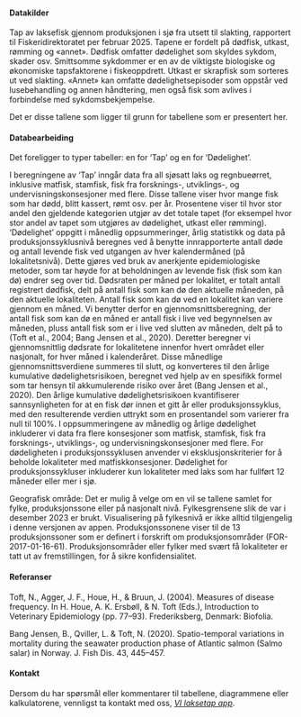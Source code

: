 #### Datakilder
                 
Tap av laksefisk gjennom produksjonen i sjø fra utsett til slakting, rapportert til Fiskeridirektoratet per februar 2025. Tapene er fordelt på dødfisk, utkast, rømming og «annet». Dødfisk omfatter dødelighet som skyldes sykdom, skader osv. Smittsomme sykdommer er en av de viktigste biologiske og økonomiske tapsfaktorene i fiskeoppdrett. Utkast er skrapfisk som sorteres ut ved slakting. «Annet» kan omfatte dødelighetsepisoder som oppstår ved lusebehandling og annen håndtering, men også fisk som avlives i forbindelse med sykdomsbekjempelse.

Det er disse tallene som ligger til grunn for tabellene som er presentert her.

#### Databearbeiding
                 
Det foreligger to typer tabeller: en for ‘Tap’ og en for ‘Dødelighet’.

I beregningene av ‘Tap’ inngår data fra all sjøsatt laks og regnbueørret, inklusive matfisk, stamfisk, fisk fra forsknings-, utviklings-, og undervisningskonsesjoner med flere. Disse tallene viser hvor mange fisk som har dødd, blitt kassert, rømt osv. per år. Prosentene viser til hvor stor andel den gjeldende kategorien utgjør av det totale tapet (for eksempel hvor stor andel av tapet som utgjøres av dødelighet, utkast eller rømming).
‘Dødelighet’ oppgitt i månedlig oppsummeringer, årlig statistikk og data på produksjonssyklusnivå beregnes ved å benytte innrapporterte antall døde og antall levende fisk ved utgangen av hver kalendermåned (på lokalitetsnivå). Dette gjøres ved bruk av anerkjente epidemiologiske metoder, som tar høyde for at beholdningen av levende fisk (fisk som kan dø) endrer seg over tid. Dødsraten per måned per lokalitet, er totalt antall registrert dødfisk, delt på antall fisk som kan dø den aktuelle måneden, på den aktuelle lokaliteten. Antall fisk som kan dø ved en lokalitet kan variere gjennom en måned. Vi benytter derfor en gjennomsnittsberegning, der antall fisk som kan dø en måned er antall fisk i live ved begynnelsen av måneden, pluss antall fisk som er i live ved slutten av måneden, delt på to (Toft et al., 2004; Bang Jensen et al., 2020). Deretter beregner vi gjennomsnittlig dødsrate for lokalitetene innenfor hvert området eller nasjonalt, for hver måned i kalenderåret. Disse månedlige gjennomsnittsverdiene summeres til slutt, og konverteres til den årlige kumulative dødelighetsrisikoen, beregnet ved hjelp av en spesifikk formel som tar hensyn til akkumulerende risiko over året (Bang Jensen et al., 2020). Den årlige kumulative dødelighetsrisikoen kvantifiserer sannsynligheten for at en fisk dør innen et gitt år eller produksjonssyklus, med den resulterende verdien uttrykt som en prosentandel som varierer fra null til 100%. I oppsummeringene av månedlig og årlige dødelighet inkluderer vi data fra flere konsesjoner som matfisk, stamfisk, fisk fra forsknings-, utviklings-, og undervisningskonsesjoner med flere. For dødeligheten i produksjonssyklusen anvender vi eksklusjonskriterier for å beholde lokaliteter med matfiskkonsesjoner. Dødelighet for produksjonssykluser inkluderer kun lokaliteter med laks som har fullført 12 måneder eller mer i sjø.

Geografisk område: Det er mulig å velge om en vil se tallene samlet for fylke, produksjonssone eller på nasjonalt nivå. Fylkesgrensene slik de var i desember 2023 er brukt. Visualisering på fylkesnivå er ikke alltid tilgjengelig i denne versjonen av appen. Produksjonssonene viser til de 13 produksjonssoner som er definert i forskrift om produksjonsområder (FOR-2017-01-16-61). Produksjonsområder eller fylker med svært få lokaliteter er tatt ut av fremstillingen, for å sikre konfidensialitet.

#### Referanser
                 
Toft, N., Agger, J. F., Houe, H., & Bruun, J. (2004). Measures of disease frequency. In H. Houe, A. K. Ersbøll, & N. Toft (Eds.), Introduction to Veterinary Epidemiology (pp. 77–93). Frederiksberg, Denmark: Biofolia.
                 
Bang Jensen, B., Qviller, L. & Toft, N. (2020). Spatio-temporal variations in mortality during the seawater production phase of Atlantic salmon (Salmo salar) in Norway. J. Fish Dis. 43, 445–457.
                 
#### Kontakt
                 
Dersom du har spørsmål eller kommentarer til tabellene, diagrammene eller kalkulatorene, vennligst ta kontakt med oss, 
*[VI laksetap app](mailto:laksetap@vetinst.no)*.
